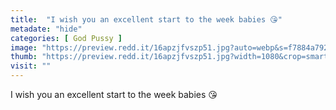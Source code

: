 ```yaml
---
title:  "I wish you an excellent start to the week babies 😘"
metadate: "hide"
categories: [ God Pussy ]
image: "https://preview.redd.it/16apzjfvszp51.jpg?auto=webp&s=f7884a7923c5433f18fc44543ab7d84f1062ce7c"
thumb: "https://preview.redd.it/16apzjfvszp51.jpg?width=1080&crop=smart&auto=webp&s=74bf1fce6be361582c91bebceaa26778f0f533f0"
visit: ""
---
```

I wish you an excellent start to the week babies 😘
